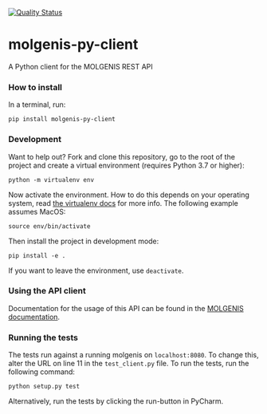 [![Quality Status](https://sonarcloud.io/api/project_badges/measure?project=org.molgenis%3Apython-client&metric=alert_status)](https://sonarcloud.io/dashboard?id=org.molgenis%3Apython-client)

# molgenis-py-client
A Python client for the MOLGENIS REST API

### How to install

In a terminal, run:

```
pip install molgenis-py-client
```

### Development
Want to help out? Fork and clone this repository, go to the root of the project and create a virtual environment (requires
Python 3.7 or higher):

```
python -m virtualenv env
```

Now activate the environment. How to do this depends on your operating system, read 
[the virtualenv docs](https://virtualenv.pypa.io/en/latest/userguide) for more info. 
The following example assumes MacOS:


```
source env/bin/activate
```

Then install the project in development mode:
```
pip install -e .
```

If you want to leave the environment, use `deactivate`.

### Using the API client
Documentation for the usage of this API can be found in the
[MOLGENIS documentation](https://molgenis.gitbooks.io/molgenis/content/developer_documentation/ref-python.html).

### Running the tests
The tests run against a running molgenis on `localhost:8080`. To change this, alter the URL on line 11 in the
`test_client.py` file. To run the tests, run the following command:
```
python setup.py test
```
Alternatively, run the tests by clicking the run-button in PyCharm.